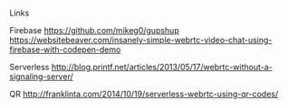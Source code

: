 Links

Firebase
https://github.com/mikeg0/gupshup
https://websitebeaver.com/insanely-simple-webrtc-video-chat-using-firebase-with-codepen-demo

Serverless
http://blog.printf.net/articles/2013/05/17/webrtc-without-a-signaling-server/

QR
http://franklinta.com/2014/10/19/serverless-webrtc-using-qr-codes/
